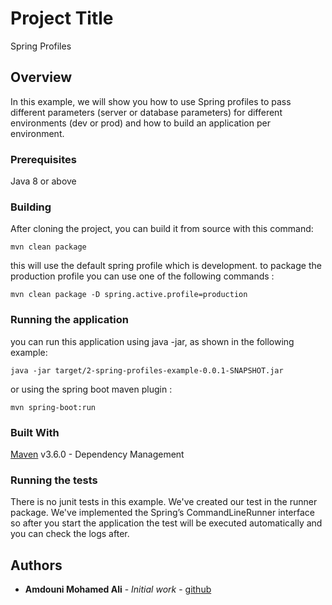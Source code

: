 # Project Title

Spring Profiles

## Overview

In this example, we will show you how to use Spring profiles to pass different parameters (server or database parameters) for different environments (dev or prod)
and how to build an application per environment.

### Prerequisites

Java 8 or above

### Building

After cloning the project, you can build it from source with this command:

```
mvn clean package
```

this will use the default spring profile which is development. to package the production profile you can
use one of the following commands :

```
mvn clean package -D spring.active.profile=production
```

### Running the application

you can run this application using java -jar, as shown in the following example:

```
java -jar target/2-spring-profiles-example-0.0.1-SNAPSHOT.jar
```

or using the spring boot maven plugin :

```
mvn spring-boot:run
```

### Built With

[Maven](https://maven.apache.org/) v3.6.0 - Dependency Management


### Running the tests

There is no junit tests in this example. We've created our test in the runner package. We've implemented the Spring’s CommandLineRunner interface
 so after you start the application the test will be executed automatically and you can check the logs after.

## Authors

* **Amdouni Mohamed Ali** - *Initial work* - [github](https://github.com/amdouni-mohamed-ali)
